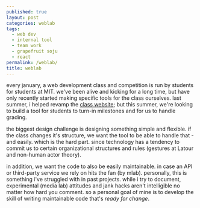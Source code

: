 ```yaml
---
published: true
layout: post
categories: weblab
tags:
  - web dev
  - internal tool
  - team work
  - grapefruit soju
  - react
permalink: /weblab/
title: weblab
---
```

every january, a web development class and competition is run by students for students at MIT. we've been alive and kicking for a long time, but have only recently started making specific tools for the class ourselves. last summer, i helped revamp the [class website](http://weblab.mit.edu); but this summer, we're looking to build a tool for students to turn-in milestones and for us to handle grading.

<!--more-->

the biggest design challenge is designing something simple and flexible. if the class changes it's structure, we want the tool to be able to handle that - and easily. which is the hard part. since technology has a tendency to commit us to certain organizational structures and rules (gestures at Latour and non-human actor theory).

in addition, we want the code to also be easily maintainable. in case an API or third-party service we rely on hits the fan (by mlab). personally, this is something i've struggled with in past projects. while i try to document, experimental (media lab) attitudes and jank hacks aren't intelligible no matter how hard you comment. so a personal goal of mine is to develop the skill of writing maintainable code that's _ready for change_.